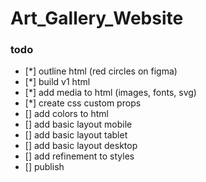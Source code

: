 # Art_Gallery_Website

### todo

- [*] outline html (red circles on figma)
- [*] build v1 html
- [*] add media to html (images, fonts, svg)
- [*] create css custom props
- [] add colors to html
- [] add basic layout mobile
- [] add basic layout tablet
- [] add basic layout desktop
- [] add refinement to styles
- [] publish
